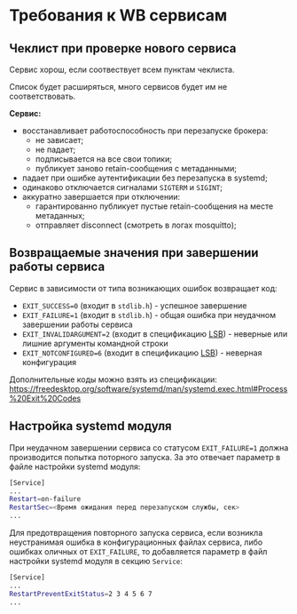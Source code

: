 Требования к WB сервисам
===

Чеклист при проверке нового сервиса
-----------------------------------

Сервис хорош, если соотвествует всем пунктам чеклиста.

Список будет расширяться, много сервисов будет им не соответствовать.

**Сервис:**

  * восстанавливает работоспособность при перезапуске брокера:
    * не зависает;
    * не падает;
    * подписывается на все свои топики;
    * публикует заново retain-сообщения с метаданными;
  * падает при ошибке аутентификации без перезапуска в systemd;
  * одинаково отключается сигналами `SIGTERM` и `SIGINT`;
  * аккуратно завершается при отключении:
    * гарантированно публикует пустые retain-сообщения на месте метаданных;
    * отправляет disconnect (смотреть в логах mosquitto);


Возвращаемые значения при завершении работы сервиса
---

Сервис в зависимости от типа возникающих ошибок возвращает код:
* `EXIT_SUCCESS=0` (входит в `stdlib.h`) - успешное завершение
* `EXIT_FAILURE=1` (входит в `stdlib.h`) - общая ошибка при неудачном завершении работы сервиса
* `EXIT_INVALIDARGUMENT=2` (входит в спецификацию [LSB](https://refspecs.linuxbase.org/LSB_5.0.0/LSB-Core-generic/LSB-Core-generic/iniscrptact.html)) - неверные или лишние аргументы командной строки
* `EXIT_NOTCONFIGURED=6` (входит в спецификацию [LSB](https://refspecs.linuxbase.org/LSB_5.0.0/LSB-Core-generic/LSB-Core-generic/iniscrptact.html)) - неверная конфигурация

Дополнительные коды можно взять из спецификации:
https://freedesktop.org/software/systemd/man/systemd.exec.html#Process%20Exit%20Codes

Настройка systemd модуля
---

При неудачном завершении сервиса со статусом `EXIT_FAILURE=1` должна производится попытка поторного запуска. За это отвечает параметр в файле настройки systemd модуля:
```bash
[Service]
...
Restart=on-failure
RestartSec=<Время ожидания перед перезапуском службы, сек>
...
```

Для предотвращения повторного запуска сервиса, если возникла неустранимая ошибка в конфигурационных файлах сервиса, либо ошибках оличных от `EXIT_FAILURE`, то добавляется параметр в файл настройки systemd модуля в секцию `Service`:
```bash
[Service]
...
RestartPreventExitStatus=2 3 4 5 6 7
...
```

